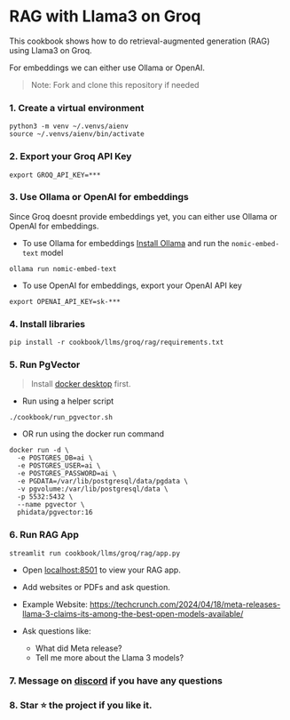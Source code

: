# RAG with Llama3 on Groq

This cookbook shows how to do retrieval-augmented generation (RAG) using Llama3 on Groq.

For embeddings we can either use Ollama or OpenAI.

> Note: Fork and clone this repository if needed

### 1. Create a virtual environment

```shell
python3 -m venv ~/.venvs/aienv
source ~/.venvs/aienv/bin/activate
```

### 2. Export your Groq API Key

```shell
export GROQ_API_KEY=***
```

### 3. Use Ollama or OpenAI for embeddings

Since Groq doesnt provide embeddings yet, you can either use Ollama or OpenAI for embeddings.

- To use Ollama for embeddings [Install Ollama](https://github.com/ollama/ollama?tab=readme-ov-file#macos) and run the `nomic-embed-text` model

```shell
ollama run nomic-embed-text
```

- To use OpenAI for embeddings, export your OpenAI API key

```shell
export OPENAI_API_KEY=sk-***
```


### 4. Install libraries

```shell
pip install -r cookbook/llms/groq/rag/requirements.txt
```

### 5. Run PgVector

> Install [docker desktop](https://docs.docker.com/desktop/install/mac-install/) first.

- Run using a helper script

```shell
./cookbook/run_pgvector.sh
```

- OR run using the docker run command

```shell
docker run -d \
  -e POSTGRES_DB=ai \
  -e POSTGRES_USER=ai \
  -e POSTGRES_PASSWORD=ai \
  -e PGDATA=/var/lib/postgresql/data/pgdata \
  -v pgvolume:/var/lib/postgresql/data \
  -p 5532:5432 \
  --name pgvector \
  phidata/pgvector:16
```

### 6. Run RAG App

```shell
streamlit run cookbook/llms/groq/rag/app.py
```

- Open [localhost:8501](http://localhost:8501) to view your RAG app.
- Add websites or PDFs and ask question.

- Example Website: https://techcrunch.com/2024/04/18/meta-releases-llama-3-claims-its-among-the-best-open-models-available/
- Ask questions like:
  - What did Meta release?
  - Tell me more about the Llama 3 models?

### 7. Message on [discord](https://discord.gg/4MtYHHrgA8) if you have any questions

### 8. Star ⭐️ the project if you like it.